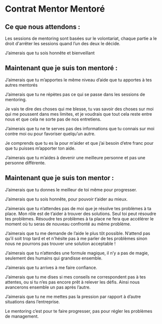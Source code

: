 # Contrat Mentor Mentoré

## Ce que nous attendons :

Les sessions de mentoring sont basées sur le volontariat, chaque partie a le droit d'arrêter les sessions quand l’un des deux le décide.

J’aimerais que tu sois honnête et bienveillant

## Maintenant que je suis ton mentoré :

J’aimerais que tu m’apportes le même niveau d’aide que tu apportes à tes autres mentorés

J’aimerais que tu ne répètes pas ce qui se passe dans les sessions de mentoring.

Je vais te dire des choses qui me blesse, tu vas savoir des choses sur moi qui me poussent dans mes limites, et je voudrais que tout cela reste entre nous et que cela ne sorte pas de nos entretiens.

J’aimerais que tu ne te serves pas des informations que tu connais sur moi contre moi ou pour favoriser quelqu’un autre.

Je comprends que tu es la pour m’aider et que j’ai besoin d’etre franc pour que tu puisses m’apporter ton aide.

J’aimerais que tu m’aides à devenir une meilleure personne et pas une personne différente.

## Maintenant que je suis ton mentor :

J’aimerais que tu donnes le meilleur de toi même pour progresser.

J’aimerais que tu sois honnête, pour pouvoir t’aider au mieux.

J’aimerais que tu n’attendes pas de moi que je résolve tes problèmes à ta place. Mon rôle est de t’aider à trouver des solutions. Seul toi peut résoudre tes problèmes. Résoudre tes problèmes à ta place ne fera que accélérer le moment où tu seras de nouveau confronté au même problème.

J’aimerais que tu me demande de l’aide le plus tôt possible. N’attend pas qu’il soit trop tard et et n'hésite pas à me parler de tes problèmes sinon nous ne pourrons pas trouver une solution acceptable !

J’aimerais que tu n’attendes une formule magique, il n’y a pas de magie, seulement des humains qui grandisse ensemble.

J’aimerais que tu arrives à me faire confiance.

J’aimerais que tu me dises si mes conseils ne correspondent pas à tes attentes, ou si tu n’es pas encore prêt à relever les défis. Ainsi nous avancerons ensemble un pas après l’autre.

J’aimerais que tu ne me mettes pas la pression par rapport à d’autre situations dans l’entreprise.

Le mentoring c’est pour te faire progresser, pas pour régler les problèmes de management.
